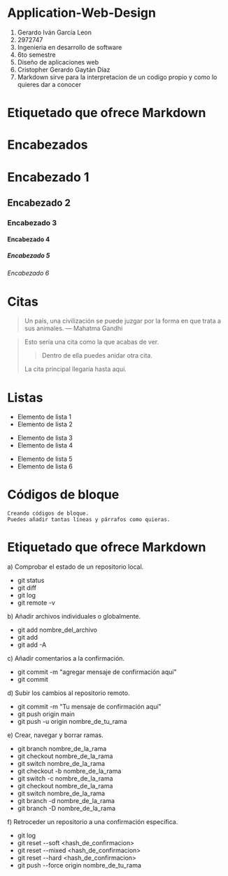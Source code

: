 # Application-Web-Design

1. Gerardo Iván García Leon
2.  2972747
3. Ingenieria en desarrollo de software
4. 6to semestre
5. Diseño de aplicaciones web
6. Cristopher Gerardo Gaytán Díaz
7. Markdown sirve para la interpretacion de un codigo propio y como lo quieres dar a conocer






# Etiquetado que ofrece Markdown

# Encabezados
# Encabezado 1
## Encabezado 2
### Encabezado 3
#### Encabezado 4
##### Encabezado 5
###### Encabezado 6

# Citas

> Un país, una civilización se puede juzgar por la forma en que trata a sus animales.  — Mahatma Gandhi


> Esto sería una cita como la que acabas de ver.
> 
> > Dentro de ella puedes anidar otra cita.
> 
> La cita principal llegaría hasta aquí.


# Listas

- Elemento de lista 1
- Elemento de lista 2
* Elemento de lista 3
* Elemento de lista 4
+ Elemento de lista 5
+ Elemento de lista 6

# Códigos de bloque

~~~
Creando códigos de bloque.
Puedes añadir tantas líneas y párrafos como quieras.  
~~~






# Etiquetado que ofrece Markdown


a)	Comprobar el estado de un repositorio local.
- git status
- git diff
- git log
- git remote -v

b)	Añadir archivos individuales o globalmente.
+ git add nombre_del_archivo
+ git add
+ git add -A

c)	Añadir comentarios a la confirmación.
* git commit -m "agregar mensaje de confirmación aquí"
* git commit

d)	Subir los cambios al repositorio remoto.
- git commit -m "Tu mensaje de confirmación aquí"
- git push origin main
- git push -u origin nombre_de_tu_rama

e)	Crear, navegar y borrar ramas.
+ git branch nombre_de_la_rama
+ git checkout nombre_de_la_rama
+ git switch nombre_de_la_rama
+ git checkout -b nombre_de_la_rama
+ git switch -c nombre_de_la_rama
+ git checkout nombre_de_la_rama
+ git switch nombre_de_la_rama
+ git branch -d nombre_de_la_rama
+ git branch -D nombre_de_la_rama

f)	Retroceder un repositorio a una confirmación específica.
* git log
* git reset --soft <hash_de_confirmacion>
* git reset --mixed <hash_de_confirmacion>
* git reset --hard <hash_de_confirmacion>
* git push --force origin nombre_de_tu_rama

